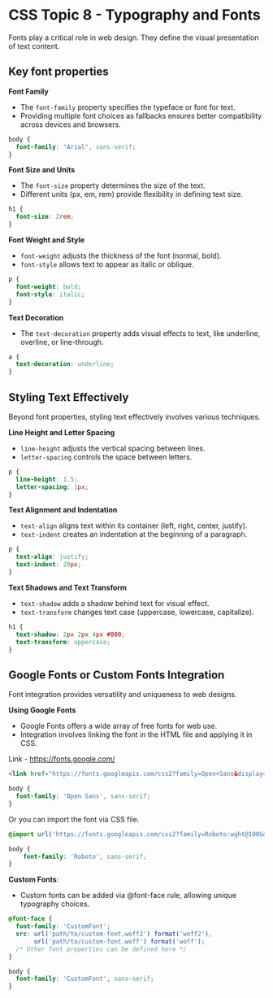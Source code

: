# CSS Topic 8 - Typography and Fonts

Fonts play a critical role in web design. They define the visual presentation of text content. 

## Key font properties

**Font Family**

- The `font-family` property specifies the typeface or font for text.
- Providing multiple font choices as fallbacks ensures better compatibility across devices and browsers.

```css
body {
  font-family: "Arial", sans-serif;
}
```

**Font Size and Units**

- The `font-size` property determines the size of the text.
- Different units (px, em, rem) provide flexibility in defining text size.

```css
h1 {
  font-size: 2rem;
}
``` 

**Font Weight and Style**

- `font-weight` adjusts the thickness of the font (normal, bold).
- `font-style` allows text to appear as italic or oblique.

```css
p {
  font-weight: bold;
  font-style: italic;
}
``` 

**Text Decoration**

- The `text-decoration` property adds visual effects to text, like underline, overline, or line-through.

```css
a {
  text-decoration: underline;
}
``` 

## Styling Text Effectively

Beyond font properties, styling text effectively involves various techniques.

**Line Height and Letter Spacing**

- `line-height` adjusts the vertical spacing between lines.
- `letter-spacing` controls the space between letters.

```css
p {
  line-height: 1.5;
  letter-spacing: 1px;
}
```

**Text Alignment and Indentation**

- `text-align` aligns text within its container (left, right, center, justify).
- `text-indent` creates an indentation at the beginning of a paragraph.

```css
p {
  text-align: justify;
  text-indent: 20px;
}
```

**Text Shadows and Text Transform**

- `text-shadow` adds a shadow behind text for visual effect.
- `text-transform` changes text case (uppercase, lowercase, capitalize).

```css
h1 {
  text-shadow: 2px 2px 4px #000;
  text-transform: uppercase;
}
```

## Google Fonts or Custom Fonts Integration 

Font integration provides versatility and uniqueness to web designs.

**Using Google Fonts**

- Google Fonts offers a wide array of free fonts for web use.
- Integration involves linking the font in the HTML file and applying it in CSS.

Link - https://fonts.google.com/

```html
<link href="https://fonts.googleapis.com/css2?family=Open+Sans&display=swap" rel="stylesheet">
```
```css
body {
  font-family: 'Open Sans', sans-serif;
}
```

Or you can import the font via CSS file. 

```css
@import url('https://fonts.googleapis.com/css2?family=Roboto:wght@100&display=swap');

body {
    font-family: 'Roboto', sans-serif;
}
```

**Custom Fonts**:

- Custom fonts can be added via @font-face rule, allowing unique typography choices.

```css
@font-face {
  font-family: 'CustomFont';
  src: url('path/to/custom-font.woff2') format('woff2'),
       url('path/to/custom-font.woff') format('woff');
  /* Other font properties can be defined here */
}

body {
  font-family: 'CustomFont', sans-serif;
}
```
